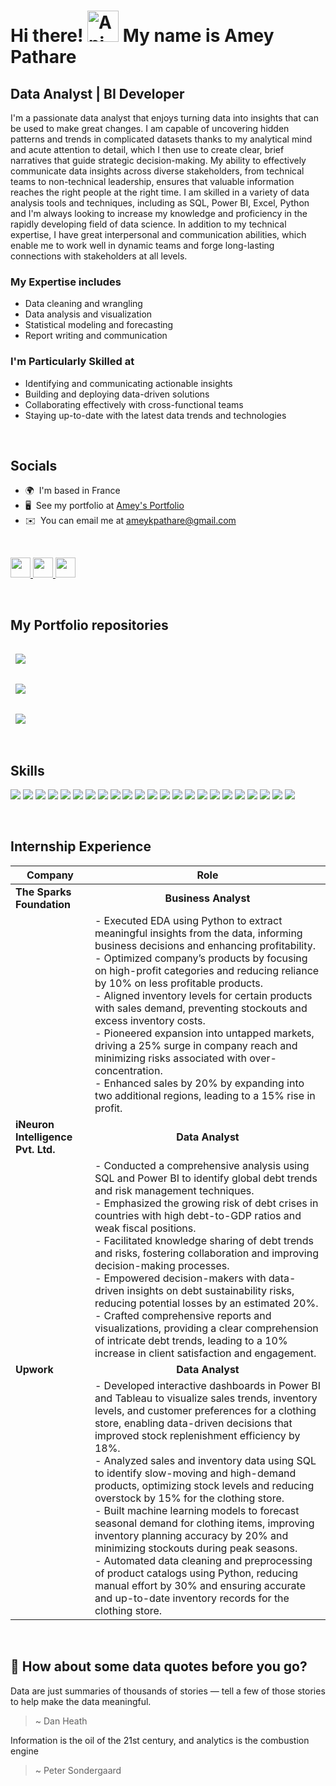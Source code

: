 
Hi there! <img src="https://iam-weijie.github.io/wave/hand-emoji.svg" alt="Animated Emoji" width="50" height="50"> My name is Amey Pathare
====================================================================================================================================

Data Analyst | BI Developer
---------------------------

I'm a passionate data analyst that enjoys turning data into insights that can be used to make great changes. I am capable of uncovering hidden patterns and trends in complicated datasets thanks to my analytical mind and acute attention to detail, which I then use to create clear, brief narratives that guide strategic decision-making. My ability to effectively communicate data insights across diverse stakeholders, from technical teams to non-technical leadership, ensures that valuable information reaches the right people at the right time. I am skilled in a variety of data analysis tools and techniques, including as SQL, Power BI, Excel, Python and I'm always looking to increase my knowledge and proficiency in the rapidly developing field of data science. In addition to my technical expertise, I have great interpersonal and communication abilities, which enable me to work well in dynamic teams and forge long-lasting connections with stakeholders at all levels. 


### My Expertise includes

* Data cleaning and wrangling
* Data analysis and visualization
* Statistical modeling and forecasting
* Report writing and communication

### I'm Particularly Skilled at

* Identifying and communicating actionable insights
* Building and deploying data-driven solutions
* Collaborating effectively with cross-functional teams
* Staying up-to-date with the latest data trends and technologies
  
<br>

## Socials
<ul>
  <li>🌍  I'm based in France</li>
  <li>🖥️  See my portfolio at <a href="https://amey-portfolio.super.site/" target="_blank">Amey's Portfolio</a></li>
  <li>✉️  You can email me at <a href="mailto:ameykpathare@gmail.com">ameykpathare@gmail.com</a></li>
</ul>

<br>

<p align="left"> <a href="https://www.github.com/ameypathare/ameypathare" target="_blank" rel="noreferrer"> <picture> <source media="(prefers-color-scheme: dark)" srcset="https://raw.githubusercontent.com/danielcranney/readme-generator/main/public/icons/socials/github-dark.svg" /> <source media="(prefers-color-scheme: light)" srcset="https://raw.githubusercontent.com/danielcranney/readme-generator/main/public/icons/socials/github.svg" /> <img src="https://raw.githubusercontent.com/danielcranney/readme-generator/main/public/icons/socials/github.svg" width="32" height="32" /> </picture> </a> 
<a href="https://www.linkedin.com/in/ameypathare" target="_blank" rel="noreferrer"> <picture> <source media="(prefers-color-scheme: dark)" srcset="https://raw.githubusercontent.com/danielcranney/readme-generator/main/public/icons/socials/linkedin-dark.svg" /> <source media="(prefers-color-scheme: light)" srcset="https://raw.githubusercontent.com/danielcranney/readme-generator/main/public/icons/socials/linkedin.svg" /> <img src="https://raw.githubusercontent.com/danielcranney/readme-generator/main/public/icons/socials/linkedin.svg" width="32" height="32" /> </picture> </a> 
<a href="https://www.x.com/amey__pathare" target="_blank" rel="noreferrer"> <picture> <source media="(prefers-color-scheme: dark)" srcset="https://raw.githubusercontent.com/danielcranney/readme-generator/main/public/icons/socials/twitter-dark.svg" /> <source media="(prefers-color-scheme: light)" srcset="https://raw.githubusercontent.com/danielcranney/readme-generator/main/public/icons/socials/twitter.svg" /> <img src="https://raw.githubusercontent.com/danielcranney/readme-generator/main/public/icons/socials/twitter.svg" width="32" height="32" /> </picture> </a></p>

<br>

## My Portfolio repositories

<a href="https://github.com/ameypathare/shopclues_sql_queries">
  <img align="center" style="margin:1rem 0.5rem" src="https://github-readme-stats.vercel.app/api/pin/?username=ameypathare&repo=shopclues_sql_queries&title_color=ffffff&text_color=c9cacc&icon_color=4AB197&bg_color=1A2B34" />
</a>

<br>

<a href="https://github.com/ameypathare/mass_shooting_sql_queries">
  <img align="center" style="margin:1rem 0.5rem" src="https://github-readme-stats.vercel.app/api/pin/?username=ameypathare&repo=mass_shooting_sql_queries&title_color=ffffff&text_color=c9cacc&icon_color=4AB197&bg_color=1A2B34" />
</a>

<br>

<a href="https://github.com/ameypathare/bike_sharing_code">
  <img align="center" style="margin:1rem 0.5rem" src="https://github-readme-stats.vercel.app/api/pin/?username=ameypathare&repo=bike_sharing_code&title_color=ffffff&text_color=c9cacc&icon_color=4AB197&bg_color=1A2B34" />
</a>


<br>
<br>

## Skills

  ![](https://img.shields.io/badge/power_bi-F2C811?style=for-the-badge&logo=powerbi&logoColor=black)
  ![](https://img.shields.io/badge/Microsoft%20SQL%20Server-CC2927?style=for-the-badge&logo=microsoft%20sql%20server&logoColor=white)
  ![](https://img.shields.io/badge/mysql-4479A1.svg?style=for-the-badge&logo=mysql&logoColor=white)
  ![](https://img.shields.io/badge/postgres-%23316192.svg?style=for-the-badge&logo=postgresql&logoColor=white)
  ![](https://img.shields.io/badge/Visual%20Studio-5C2D91.svg?style=for-the-badge&logo=visual-studio&logoColor=white)
  ![](https://img.shields.io/badge/python-3670A0?style=for-the-badge&logo=python&logoColor=ffdd54)
  ![](https://img.shields.io/badge/numpy-%23013243.svg?style=for-the-badge&logo=numpy&logoColor=white)
  ![](https://img.shields.io/badge/pandas-%23150458.svg?style=for-the-badge&logo=pandas&logoColor=white)
  ![](https://img.shields.io/badge/Plotly-%233F4F75.svg?style=for-the-badge&logo=plotly&logoColor=white)
  ![](https://img.shields.io/badge/Matplotlib-%23ffffff.svg?style=for-the-badge&logo=Matplotlib&logoColor=black)
  ![](https://img.shields.io/badge/Keras-%23D00000.svg?style=for-the-badge&logo=Keras&logoColor=white)
  ![](https://img.shields.io/badge/GoogleCloud-%234285F4.svg?style=for-the-badge&logo=google-cloud&logoColor=white)
  ![](https://img.shields.io/badge/Oracle-F80000?style=for-the-badge&logo=oracle&logoColor=white)
  ![](https://img.shields.io/badge/SSAS-CC2927?style=for-the-badge&logo=microsoft&logoColor=white)
  ![](https://img.shields.io/badge/Tableau-E97627?style=for-the-badge&logo=tableau&logoColor=white)
  ![](https://img.shields.io/badge/Databricks-FF3621?style=for-the-badge&logo=databricks&logoColor=white)
  ![](https://img.shields.io/badge/BigQuery-4285F4?style=for-the-badge&logo=google-cloud&logoColor=white)
  ![](https://img.shields.io/badge/R-276DC3?style=for-the-badge&logo=r&logoColor=white)
  ![](https://img.shields.io/badge/Excel-217346?style=for-the-badge&logo=microsoft-excel&logoColor=white)
  ![](https://img.shields.io/badge/PySpark-E25A1C?style=for-the-badge&logo=apachespark&logoColor=white)
  ![](https://img.shields.io/badge/Snowflake-29B5E8?style=for-the-badge&logo=snowflake&logoColor=white)
  ![](https://img.shields.io/badge/LLM-007ACC?style=for-the-badge&logo=openai&logoColor=white)
  ![](https://img.shields.io/badge/Looker-4285F4?style=for-the-badge&logo=looker&logoColor=white)




<br>




## Internship Experience

| **Company**  | **Role** |
|-------------|---------|
| **The Sparks Foundation** | <div align="center">**Business Analyst**</div> |
|  | - Executed EDA using Python to extract meaningful insights from the data, informing business decisions and enhancing profitability. <br> - Optimized company’s products by focusing on high-profit categories and reducing reliance by 10% on less profitable products. <br> - Aligned inventory levels for certain products with sales demand, preventing stockouts and excess inventory costs. <br> - Pioneered expansion into untapped markets, driving a 25% surge in company reach and minimizing risks associated with over-concentration. <br> - Enhanced sales by 20% by expanding into two additional regions, leading to a 15% rise in profit. |
| **iNeuron Intelligence Pvt. Ltd.** | <div align="center">**Data Analyst**</div> |
|  | - Conducted a comprehensive analysis using SQL and Power BI to identify global debt trends and risk management techniques. <br> - Emphasized the growing risk of debt crises in countries with high debt-to-GDP ratios and weak fiscal positions. <br> - Facilitated knowledge sharing of debt trends and risks, fostering collaboration and improving decision-making processes. <br> - Empowered decision-makers with data-driven insights on debt sustainability risks, reducing potential losses by an estimated 20%. <br> - Crafted comprehensive reports and visualizations, providing a clear comprehension of intricate debt trends, leading to a 10% increase in client satisfaction and engagement. |
| **Upwork** | <div align="center">**Data Analyst**</div> |
|  | - Developed interactive dashboards in Power BI and Tableau to visualize sales trends, inventory levels, and customer preferences for a clothing store, enabling data-driven decisions that improved stock replenishment efficiency by 18%. <br> - Analyzed sales and inventory data using SQL to identify slow-moving and high-demand products, optimizing stock levels and reducing overstock by 15% for the clothing store. <br> - Built machine learning models to forecast seasonal demand for clothing items, improving inventory planning accuracy by 20% and minimizing stockouts during peak seasons. <br> - Automated data cleaning and preprocessing of product catalogs using Python, reducing manual effort by 30% and ensuring accurate and up-to-date inventory records for the clothing store. |




<br>

## 📣 How about some data quotes before you go?
Data are just summaries of thousands of stories — tell a few of those stories to help make the data meaningful.

> ~ Dan Heath

Information is the oil of the 21st century, and analytics is the combustion engine

> ~ Peter Sondergaard

